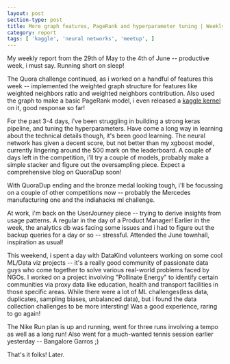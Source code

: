 ```yaml
---
layout: post
section-type: post
title: More graph features, PageRank and hyperparameter tuning | Weekly Report 43
category: report
tags: [ 'kaggle', 'neural networks', 'meetup', ]
---
```


My weekly report from the 29th of May to the 4th of June -- productive week, i must say. Running short on sleep!

The Quora challenge continued, as i worked on a handful of features this week -- implemented the weighted graph structure for features like weighted neighbors ratio and weighted neighbors contribution. Also used the graph to make a basic PageRank model, i even released a [kaggle kernel](https://www.kaggle.com/shubh24/pagerank-on-quora-a-basic-implementation) on it, good response so far! 

For the past 3-4 days, i've been struggling in building a strong keras pipeline, and tuning the hyperparameters. Have come a long way in learning about the technical details though, it's been good learning. The neural network has given a decent score, but not better than my xgboost model, currently lingering around the 500 mark on the leaderboard. A couple of days left in the competition, i'll try a couple of models, probably make a simple stacker and figure out the oversampling piece. Expect a comprehensive blog on QuoraDup soon!

With QuoraDup ending and the bronze medal looking tough, i'll be focussing on a couple of other competitions now -- probably the Mercedes manufacturing one and the indiahacks ml challenge.

At work, i'm back on the UserJourney piece -- trying to derive insights from usage patterns. A regular in the day of a Product Manager! Earlier in the week, the analytics db was facing some issues and i had to figure out the backup queries for a day or so -- stressful. Attended the June townhall, inspiration as usual! 

This weekend, i spent a day with DataKind volunteers working on some cool ML/Data viz projects -- it's a really good community of passionate data guys who come together to solve various real-world problems faced by NGOs. I worked on a project involving "Pollinate Energy" to identify certain communities via proxy data like education, health and transport facilities in those specific areas. While there were a lot of ML challenges(less data, duplicates, sampling biases, unbalanced data), but i found the data collection challenges to be more intersting! Was a good experience, raring to go again!

The Nike Run plan is up and running, went for three runs involving a tempo as well as a long run! Also went for a much-wanted tennis session earlier yesterday -- Bangalore Garros ;)

That's it folks! Later.